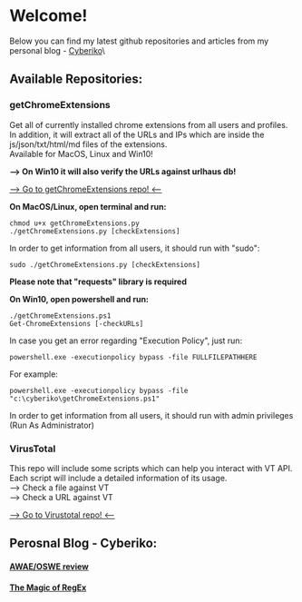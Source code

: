 
# Welcome!
  Below you can find my latest github repositories and articles from my personal blog - <a href="https://cyberiko.com">Cyberiko</a>\

## Available Repositories:
### getChromeExtensions 
  Get all of currently installed chrome extensions from all users and profiles.\
  In addition, it will extract all of the URLs and IPs which are inside the js/json/txt/html/md files of the extensions.\
  Available for MacOS, Linux and Win10!
  
 <b> --> On Win10 it will also verify the URLs against urlhaus db!</b>

  <a href="https://github.com/tomerhaimof/getChromeExtensions">--> Go to getChromeExtensions repo! <--</a>

  <b>On MacOS/Linux, open terminal and run:
  </b>

    chmod u+x getChromeExtensions.py
    ./getChromeExtensions.py [checkExtensions]
   
    
  In order to get information from all users, it should run with "sudo":
  
   
    sudo ./getChromeExtensions.py [checkExtensions]
   
    
   <b>Please note that "requests" library is required</b>

   <b>On Win10, open powershell and run:</b>

    
    ./getChromeExtensions.ps1
    Get-ChromeExtensions [-checkURLs]
    
   In case you get an error regarding "Execution Policy", just run:
   
    powershell.exe -executionpolicy bypass -file FULLFILEPATHHERE
    
   For example:
 
    powershell.exe -executionpolicy bypass -file "c:\cyberiko\getChromeExtensions.ps1"
    
   In order to get information from all users, it should run with admin privileges (Run As Administrator)
   
### VirusTotal
  This repo will include some scripts which can help you interact with VT API.\
  Each script will include a detailed information of its usage.\
  --> Check a file against VT\
  --> Check a URL against VT
  
  <a href="https://github.com/tomerhaimof/virustotal">--> Go to Virustotal repo! <--</a>
  
## Perosnal Blog - Cyberiko:
#### <a href="https://cyberiko.com/awae-oswe/">AWAE/OSWE review</a>
#### <a href="https://cyberiko.com/the-magic-of-regex/">The Magic of RegEx</a>
